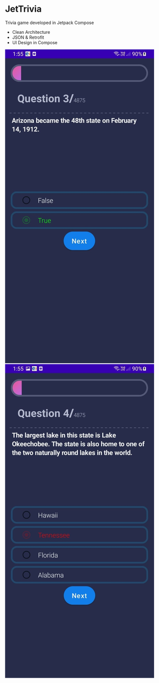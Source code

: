 # JetTrivia
Trivia game developed in Jetpack Compose

- Clean Architecture
- JSON & Retrofit
- UI Design in Compose

![](https://github.com/FreddyAguil4r/JetTrivia/blob/master/01.jpg)
![](https://github.com/FreddyAguil4r/JetTrivia/blob/master/02.jpg)
